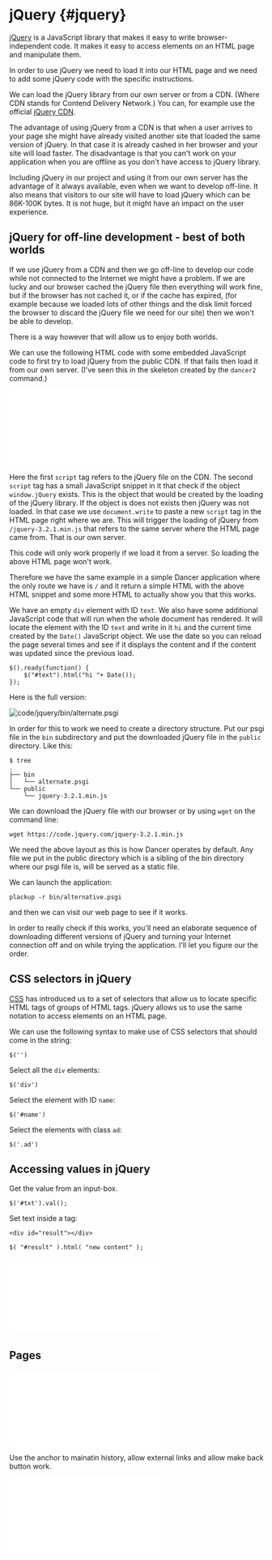 # jQuery {#jquery}

[jQuery](http://jquery.com/) is a JavaScript library that makes it easy to write browser-independent code. It makes it easy to access elements on an HTML
page and manipulate them.

In order to use jQuery we need to load it into our HTML page and we need to add some jQuery code with the specific instructions.

We can load the jQuery library from our own server or from a CDN. (Where CDN stands for Contend Delivery Network.)
You can, for example use the official [jQuery CDN](https://code.jquery.com/).

The advantage of using jQuery from a CDN is that when a user arrives to your page she might have already visited another site that loaded the same version of jQuery.
In that case it is already cashed in her browser and your site will load faster.
The disadvantage is that you can't work on your application when you are offline as you don't have access to jQuery library.

Including jQuery in our project and using it from our own server has the advantage of it always available, even when we want to develop off-line.
It also means that visitors to our site will have to load jQuery which can be 86K-100K bytes. It is not huge, but it might have an impact on the user experience.

## jQuery for off-line development - best of both worlds

If we use jQuery from a CDN and then we go off-line to develop our code while not connected to the Internet we might have a problem.
If we are lucky and our browser cached the jQuery file then everything will work fine, but if the browser has not cached it, or if the cache has expired,
(for example because we loaded lots of other things and the disk limit forced the browser to discard the jQuery file we need for our site) then
we won't be able to develop.

There is a way however that will allow us to enjoy both worlds.

We can use the following HTML code with some embedded JavaScript code to first try to load jQuery
from the public CDN. If that fails then load it from our own server. (I've seen this in the skeleton created by the `dancer2` command.)

![code/jquery/alternative.html](code/jquery/alternative.html)

Here the first `script` tag refers to the jQuery file on the CDN.
The second `script` tag has a small JavaScript snippet in it that check if the object `window.jQuery` exists.
This is the object that would be created by the loading of the jQuery library.
If the object is does not exists then jQuery was not loaded. In that case we use `document.write` to paste a new `script` tag
in the HTML page right where we are. This will trigger the loading of jQuery from `/jquery-3.2.1.min.js` that refers to the
same server where the HTML page came from. That is our own server.

This code will only work properly if we load it from a server. So loading the above HTML page won't work.

Therefore we have the same example in a simple Dancer application where the only route we have is `/` and it return
a simple HTML with the above HTML snippet and some more HTML to actually show you that this works.

We have an empty `div` element with ID `text`. We also have some additional JavaScript code that will run when the whole document has rendered.
It will locate the element with the ID `text` and write in it `hi` and the current time created by the `Date()` JavaScript object.
We use the date so you can reload the page several times and see if it displays the content and if the content was updated since the previous load.

```
$().ready(function() {
    $("#text").html("hi "+ Date());
});
```

Here is the full version:

![code/jquery/bin/alternate.psgi](code/jquery/bin/alternate.psgi)

In order for this to work we need to create a directory structure. Put our psgi file in the `bin` subdirectory
and put the downloaded jQuery file in the `public` directory. Like this:

```
$ tree
.
├── bin
│   └── alternate.psgi
└── public
    └── jquery-3.2.1.min.js
```

We can download the jQuery file with our browser or by using `wget` on the command line:

```
wget https://code.jquery.com/jquery-3.2.1.min.js
```

We need the above layout as this is how Dancer operates by default. Any file we put in the public directory which is a
sibling of the bin directory where our psgi file is, will be served as a static file.

We can launch the application:

```
plackup -r bin/alternative.psgi
```

and then we can visit our web page to see if it works.

In order to really check if this works, you'll need an elaborate sequence of downloading different versions of jQuery and turning your Internet connection off and on
while trying the application. I'll let you figure our the order.

## CSS selectors in jQuery

[CSS](#css) has introduced us to a set of selectors that allow us to locate specific HTML tags of groups of HTML tags. jQuery allows us to use the same notation
to access elements on an HTML page.

We can use the following syntax to make use of CSS selectors that should come in the string:

```
$('')
```

Select all the `div` elements:

```
$('div')
```

Select the element with ID `name`:

```
$('#name')
```

Select the elements with class `ad`:

```
$('.ad')
```


## Accessing values in jQuery

Get the value from an input-box.

```
$('#txt').val();
```

Set text inside a tag:

```
<div id="result"></div>
```

```
$( "#result" ).html( "new content" );
```

![code/jquery/form_values.html](code/jquery/form_values.html)

## Pages

![code/jquery/pages.html](code/jquery/pages.html)

Use the anchor to mainatin history, allow external links and allow make back button work.

![code/jquery/pages_history.html](code/jquery/pages_history.html)


